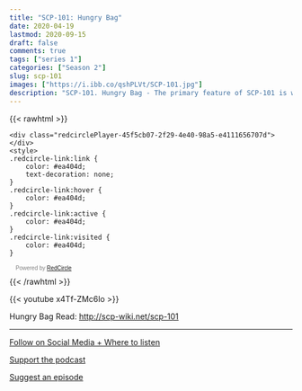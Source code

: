 ```yaml
---
title: "SCP-101: Hungry Bag"
date: 2020-04-19
lastmod: 2020-09-15
draft: false
comments: true
tags: ["series 1"]
categories: ["Season 2"]
slug: scp-101
images: ["https://i.ibb.co/qshPLVt/SCP-101.jpg"]
description: "SCP-101. Hungry Bag - The primary feature of SCP-101 is what appears to be a semi-humanoid mouth contained within the opening of the bag, ..."
---
```


{{< rawhtml >}}
<script async defer onload="redcircleIframe();" src="https://api.podcache.net/embedded-player/sh/63705181-2bd5-4fc1-a869-6f5b27226efa/ep/45f5cb07-2f29-4e40-98a5-e4111656707d"></script>
    <div class="redcirclePlayer-45f5cb07-2f29-4e40-98a5-e4111656707d"></div>
    <style>
    .redcircle-link:link {
        color: #ea404d;
        text-decoration: none;
    }
    .redcircle-link:hover {
        color: #ea404d;
    }
    .redcircle-link:active {
        color: #ea404d;
    }
    .redcircle-link:visited {
        color: #ea404d;
    }
</style>
<p style="margin-top:3px;margin-left:11px;font-family: sans-serif;font-size: 10px; color: gray;">Powered by <a class="redcircle-link" href="https://redcircle.com?utm_source=rc_embedded_player&utm_medium=web&utm_campaign=embedded_v1">RedCircle</a></p>
{{< /rawhtml >}}

{{< youtube x4Tf-ZMc6lo >}}

Hungry Bag
Read: http://scp-wiki.net/scp-101

---

[Follow on Social Media + Where to listen](/links)

[Support the podcast](/support)

[Suggest an episode](/suggest)
